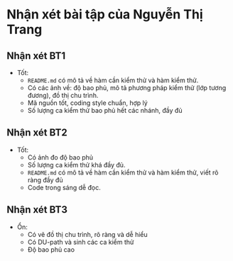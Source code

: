 # Nhận xét bài tập của Nguyễn Thị Trang

## Nhận xét BT1
- Tốt:
  + `README.md` có mô tả về hàm cần kiểm thử và hàm kiểm thử.
  + Có các ảnh về: độ bao phủ, mô tả phương pháp kiểm thử (lớp tương đương), đồ thị chu trình.
  + Mã nguồn tốt, coding style chuẩn, hợp lý
  + Số lượng ca kiểm thử bao phủ hết các nhánh, đầy đủ

## Nhận xét BT2
- Tốt:
  + Có ảnh đo độ bao phủ
  + Số lượng ca kiểm thử khá đầy đủ.
  + `README.md` có mô tả về hàm cần kiểm thử và hàm kiểm thử, viết rõ ràng đầy đủ
  + Code trong sáng dễ đọc.
  
## Nhận xét BT3
- Ổn:
  + Có vẽ đồ thị chu trình, rõ ràng và dễ hiểu
  + Có DU-path và sinh các ca kiểm thử
  + Độ bao phủ cao
